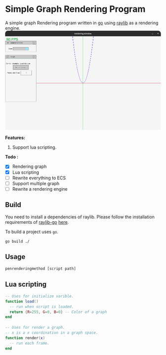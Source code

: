 # Simple Graph Rendering Program
A simple graph Rendering program written in [go](https://go.dev/) using [raylib](https://www.raylib.com/) as a rendering engine.
![logo](readmeimage/screenshot1.png)

**Features:**
1. Support lua scripting.

**Todo :**
- [x] Rendering graph
- [x] Lua scripting
- [ ] Rewrite everything to ECS
- [ ] Support multiple graph
- [ ] Rewrite a rendering engine

## Build
You need to install a dependencies of raylib. Please follow the installation requirements of [raylib-go](https://github.com/gen2brain/raylib-go) [here](https://github.com/gen2brain/raylib-go/tree/master?tab=readme-ov-file#requirements).

To build a project uses `go`.
```bash
go build ./
```

## Usage
```sh
penrenderingmethod [script path]
```

## Lua scripting
```lua
-- Uses for initialize varible.
function load()
  -- run when script is loaded.
  return {R=255, G=0, B=0} -- Color of a graph
end

-- Uses for render a graph.
-- x is a x coordination in a graph space.
function render(x)
  -- run each frame.
end
```